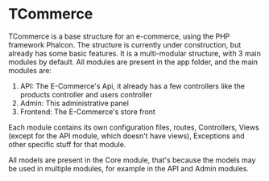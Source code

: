 # TCommerce

TCommerce is a base structure for an e-commerce, using the PHP framework Phalcon.
The structure is currently under construction, but already has some basic features.
It is a multi-modular structure, with 3 main modules by default. All modules are present in the
app folder, and the main modules are:
1. API: The E-Commerce's Api, it already has a few controllers like the products controller and users controller
2. Admin: This administrative panel
3. Frontend: The E-Commerce's store front

Each module contains its own configuration files, routes, Controllers, Views (except for the API module,
which doesn't have views), Exceptions and other specific stuff for that module.

All models are present in the Core module, that's because the models may be used in multiple modules, for example
in the API and Admin modules.

